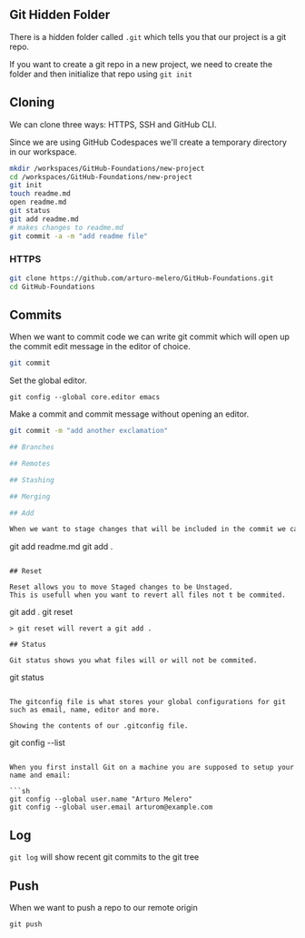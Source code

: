 ## Git Hidden Folder

There is a hidden folder called `.git` which tells you that our project is a git repo.

If you want to create a git repo in a new project, we need to create the folder and then initialize that repo using `git init`

## Cloning

We can clone three ways: HTTPS, SSH and GitHub CLI.

Since we are using GitHub Codespaces we'll create a temporary directory in our workspace.

```sh
mkdir /workspaces/GitHub-Foundations/new-project
cd /workspaces/GitHub-Foundations/new-project
git init
touch readme.md
open readme.md
git status
git add readme.md
# makes changes to readme.md
git commit -a -m "add readme file"
```

### HTTPS

```sh
git clone https://github.com/arturo-melero/GitHub-Foundations.git
cd GitHub-Foundations
```

## Commits

When we want to commit code we can write git commit which will open up the commit edit message in the editor of choice.

```sh
git commit
```

Set the global editor.
```
git config --global core.editor emacs
```

Make a commit and commit message without opening an editor.
```sh
git commit -m "add another exclamation"

## Branches

## Remotes

## Stashing

## Merging

## Add

When we want to stage changes that will be included in the commit we can use the period (.) to add all possible files.

```
git add readme.md
git add .
```

## Reset

Reset allows you to move Staged changes to be Unstaged.
This is usefull when you want to revert all files not t be commited.

```
git add .
git reset
```
> git reset will revert a git add .

## Status

Git status shows you what files will or will not be commited.

```
git status
```

The gitconfig file is what stores your global configurations for git such as email, name, editor and more.

Showing the contents of our .gitconfig file.
```
git config --list
```

When you first install Git on a machine you are supposed to setup your name and email:

```sh
git config --global user.name "Arturo Melero"
git config --global user.email arturom@example.com
```

## Log

`git log` will show recent git commits to the git tree

## Push

When we want to push a repo to our remote origin

```
git push
```